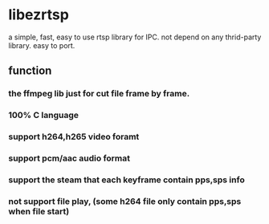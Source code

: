 # libezrtsp
a simple, fast, easy to use rtsp library for IPC. not depend on any thrid-party library. easy to port.

## function
### the ffmpeg lib just for cut file frame by frame. 
### 100% C language 
### support h264,h265 video foramt
### support pcm/aac audio format 
### support the steam that each keyframe contain pps,sps info
### not support file play, (some h264 file only contain pps,sps when file start)
